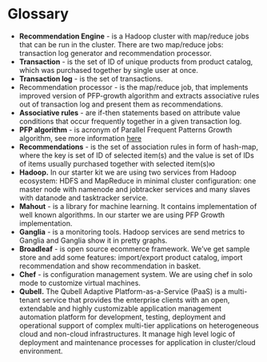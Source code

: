Glossary
=======

- **Recommendation Engine** - is a Hadoop cluster with map/reduce jobs that can be run in the cluster. There are two map/reduce jobs: transaction log generator and recommendation processor.
- **Transaction** - is the set of ID of unique products from product catalog, which  was purchased together by single user at once.
- **Transaction log** - is the set of transactions.
- Recommendation processor - is the map/reduce job, that implements improved version of PFP-growth algorithm and extracts associative rules out of transaction log and present them as recommendations.
- **Associative rules** - are if-then statements based on attribute value conditions that occur frequently together in a given transaction log.
- **PFP algorithm** - is acronym of Parallel Frequent Patterns Growth algorithm, see more information [here](http://infolab.stanford.edu/~echang/recsys08-69.pdf)
- **Recommendations** - is the set of association rules in form of hash-map, where the key is  set of ID of selected item(s) and the value is set of IDs of items usually purchased together with selected item(s)ю
- **Hadoop.** In our starter kit we are using two services from Hadoop ecosystem: HDFS and MapReduce in minimal cluster configuration: one master node with namenode and jobtracker services and many slaves with datanode and tasktracker service. 
- **Mahout** - is a library for machine learning. It contains  implementation of well known algorithms. In our starter we are using PFP Growth implementation.
- **Ganglia** - is a monitoring tools. Hadoop services are send metrics to Ganglia and Ganglia show it in pretty graphs.
- **Broadleaf** - is open source ecommerce framework. We’ve get sample store and add some features: import/export product catalog, import recommendation and show recommendation in basket.
- **Chef** - is configuration management system. We are using chef in solo mode to customize virtual machines.
- **Qubell.** The Qubell Adaptive Platform-as-a-Service (PaaS) is a multi-tenant service that provides the enterprise clients with an open, extendable and highly customizable application management automation platform for development, testing, deployment and operational support of complex multi-tier applications on heterogeneous cloud and non-cloud infrastructures.  It manage high level logic of deployment and maintenance processes for application in cluster/cloud environment.
